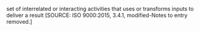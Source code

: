 set of interrelated or interacting activities that uses or transforms inputs to deliver a result 
\[SOURCE: ISO 9000:2015, 3.4.1, modified-Notes to entry removed.\]